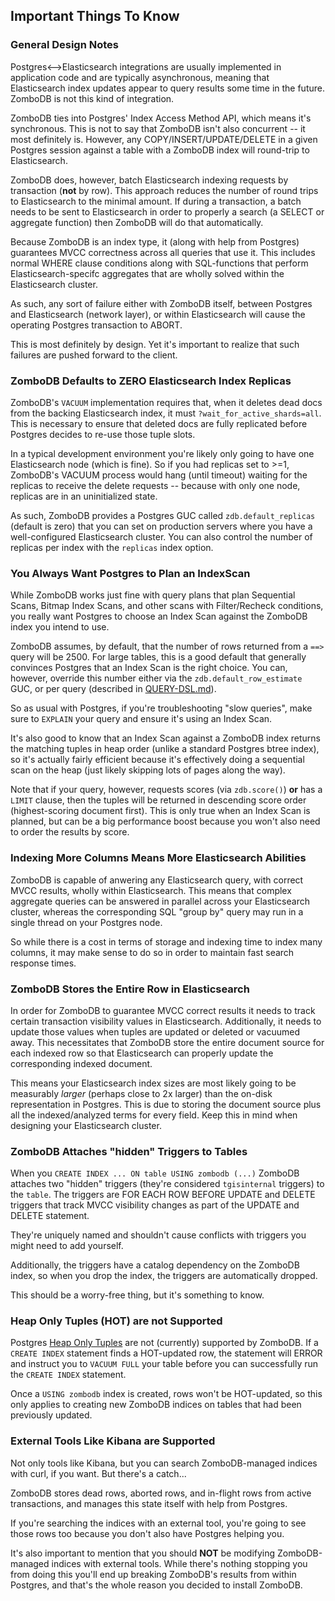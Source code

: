 ## Important Things To Know

### General Design Notes

Postgres<-->Elasticsearch integrations are usually implemented in application code and are typically asynchronous, meaning that Elasticsearch index updates appear to query results some time in the future.  ZomboDB is not this kind of integration.

ZomboDB ties into Postgres' Index Access Method API, which means it's synchronous.  This is not to say that ZomboDB isn't also concurrent -- it most definitely is.  However, any COPY/INSERT/UPDATE/DELETE in a given Postgres session against a table with a ZomboDB index will round-trip to Elasticsearch.

ZomboDB does, however, batch Elasticsearch indexing requests by transaction (**not** by row).  This approach reduces the number of round trips to Elasticsearch to the minimal amount.  If during a transaction, a batch needs to be sent to Elasticsearch in order to properly a search (a SELECT or aggregate function) then ZomboDB will do that automatically.

Because ZomboDB is an index type, it (along with help from Postgres) guarantees MVCC correctness across all queries that use it.  This includes normal WHERE clause conditions along with SQL-functions that perform Elasticsearch-specifc aggregates that are wholly solved within the Elasticsearch cluster.

As such, any sort of failure either with ZomboDB itself, between Postgres and Elasticsearch (network layer), or within Elasticsearch will cause the operating Postgres transaction to ABORT.  

This is most definitely by design.  Yet it's important to realize that such failures are pushed forward to the client.

### ZomboDB Defaults to **ZERO** Elasticsearch Index Replicas

ZomboDB's `VACUUM` implementation requires that, when it deletes dead docs from the backing Elasticsearch index, it must `?wait_for_active_shards=all`.  This is necessary to ensure that deleted docs are fully replicated before Postgres decides to re-use those tuple slots.

In a typical development environment you're likely only going to have one Elasticsearch node (which is fine).  So if you had replicas set to >=1, ZomboDB's VACUUM process would hang (until timeout) waiting for the replicas to receive the delete requests -- because with only one node, replicas are in an uninitialized state.

As such, ZomboDB provides a Postgres GUC called `zdb.default_replicas` (default is zero) that you can set on production servers where you have a well-configured Elasticsearch cluster.  You can also control the number of replicas per index with the `replicas` index option.

### You Always Want Postgres to Plan an IndexScan

While ZomboDB works just fine with query plans that plan Sequential Scans, Bitmap Index Scans, and other scans with Filter/Recheck conditions, you really want Postgres to choose an Index Scan against the ZomboDB index you intend to use.

ZomboDB assumes, by default, that the number of rows returned from a `==>` query will be 2500.  For large tables, this is a good default that generally convinces Postgres that an Index Scan is the right choice.  You can, however, override this number either via the `zdb.default_row_estimate` GUC, or per query (described in [QUERY-DSL.md](QUERY-DSL.md)).

So as usual with Postgres, if you're troubleshooting "slow queries", make sure to `EXPLAIN` your query and ensure it's using an Index Scan.

It's also good to know that an Index Scan against a ZomboDB index returns the matching tuples in heap order (unlike a standard Postgres btree index), so it's actually fairly efficient because it's effectively doing a sequential scan on the heap (just likely skipping lots of pages along the way).

Note that if your query, however, requests scores (via `zdb.score()`) **or** has a `LIMIT` clause, then the tuples will be returned in descending score order (highest-scoring document first).  This is only true when an Index Scan is planned, but can be a big performance boost because you won't also need to order the results by score.

### Indexing More Columns Means More Elasticsearch Abilities

ZomboDB is capable of anwering any Elasticsearch query, with correct MVCC results, wholly within Elasticsearch.  This means that complex aggregate queries can be answered in parallel across your Elasticsearch cluster, whereas the corresponding SQL "group by" query may run in a single thread on your Postgres node.

So while there is a cost in terms of storage and indexing time to index many columns, it may make sense to do so in order to maintain fast search response times.

### ZomboDB Stores the Entire Row in Elasticsearch

In order for ZomboDB to guarantee MVCC correct results it needs to track certain transaction visibility values in Elasticsearch.  Additionally, it needs to update those values when tuples are updated or deleted or vacuumed away.  This necessitates that ZomboDB store the entire document source for each indexed row so that Elasticsearch can properly update the corresponding indexed document.

This means your Elasticsearch index sizes are most likely going to be measurably *larger* (perhaps close to 2x larger) than the on-disk representation in Postgres.  This is due to storing the document source plus all the indexed/analyzed terms for every field.  Keep this in mind when designing your Elasticsearch cluster.

### ZomboDB Attaches "hidden" Triggers to Tables

When you `CREATE INDEX ... ON table USING zombodb (...)` ZomboDB attaches two "hidden" triggers (they're considered `tgisinternal` triggers) to the `table`.  The triggers are FOR EACH ROW BEFORE UPDATE and DELETE triggers that track MVCC visibility changes as part of the UPDATE and DELETE statement.

They're uniquely named and shouldn't cause conflicts with triggers you might need to add yourself.

Additionally, the triggers have a catalog dependency on the ZomboDB index, so when you drop the index, the triggers are automatically dropped.

This should be a worry-free thing, but it's something to know.

### Heap Only Tuples (HOT) are not Supported

Postgres [Heap Only Tuples](https://github.com/postgres/postgres/blob/master/src/backend/access/heap/README.HOT) are not (currently) supported by ZomboDB.  If a `CREATE INDEX` statement finds a HOT-updated row, the statement will ERROR and instruct you to `VACUUM FULL` your table before you can successfully run the `CREATE INDEX` statement.

Once a `USING zombodb` index is created, rows won't be HOT-updated, so this only applies to creating new ZomboDB indices on tables that had been previously updated.

### External Tools Like Kibana are Supported

Not only tools like Kibana, but you can search ZomboDB-managed indices with curl, if you want.  But there's a catch...

ZomboDB stores dead rows, aborted rows, and in-flight rows from active transactions, and manages this state itself with help from Postgres.

If you're searching the indices with an external tool, you're going to see those rows too because you don't also have Postgres helping you.

It's also important to mention that you should **NOT** be modifying ZomboDB-managed indices with external tools.  While there's nothing stopping you from doing this you'll end up breaking ZomboDB's results from within Postgres, and that's the whole reason you decided to install ZomboDB.